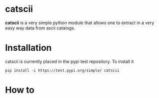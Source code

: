 # catscii

**catscii** is a very simple python module that allows one to extract in a very easy way data from ascii catalogs. 


Installation
============

catscii is currently placed in the pypi test repository.
To install it 

    pip install -i https://test.pypi.org/simple/ catscii



How to
======

